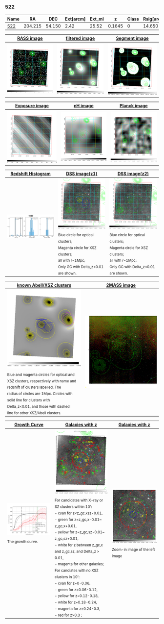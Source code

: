<div STYLE="page-break-after: always;"></div>

### 522

|Name          |RA          |DEC      | Ext[arcm] | Ext_ml | z    | Class| Rsig[arcmin] | CRsig[c/s] | CR500[c/s] | R500[Mpc] |L500[erg/s]|F500[erg/s/cm^2]| M500[Msun]|Tx[keV]|beta|GC(XSZ,Delta_z<0.01)| GC(OPT,Delta_z<0.01)|GC|alias|
|--------------|------------|------------|---|---|-----------|--------|------|------|----|----|----|----|----|----|----|----|----|----|---|
|[522](script/522.md)     | 204.215       | 54.150       | 2.42    | 25.52   | 0.1645 | 0   | 14.650 |0.091 |0.082 |0.893 |1.245e+44 |1.671e-12 |2.382e+14 |3.854 |0.402 |-, |-, |-, |t089|

|[RASS image](../image/522/522_img.pdf)|[filtered image](../image/522/522_fil.pdf)|[Segment image](../image/522/522_seg.pdf)|
|-------------------|--------------------|-------------------|
| <img src="../image/522/522_img.png" width="300">  | <img src="../image/522/522_fil.png" width="300">   | <img src="../image/522/522_seg.png" width="300">  |

|[Exposure image](../image/522/522_mex.pdf)| [nH image](../image/522/522_nh.pdf)| [Planck image](../image/522/522_p.pdf)|
|-------------------|--------------------|-------------------|
|<img src="../image/522/522_mex.png" width="300">   | <img src="../image/522/522_nh.png" width="300">    | <img src="../image/522/522_p.png" width="300"> |

|[Redshift Histogram](../image/522/522_zg.pdf) | [DSS image(z1)](../image/522/522_dss_z1.pdf)      |  [DSS image(z2)](../image/522/522_dss_z2.pdf)    |
|-------------------|--------------------|-------------------|
|<img src="../image/522/522_zg.png" width="300"> |<img src="../image/522/522_dss_z1.png" width="300"> <sub><br>Blue circle for optical clusters; <br>Magenta circle for XSZ clusters; <br>all with r=1Mpc; <br>Only GC with Delta_z<0.01 are shown. </sub>| <img src="../image/522/522_dss_z2.png" width="300"><sub><br>Blue circle for optical clusters; <br>Magenta circle for XSZ clusters; <br>all with r=1Mpc; <br>Only GC with Delta_z<0.01 are shown. </sub> |

|[known Abell/XSZ clusters](../image/522/522_m.pdf) | [2MASS image](../image/522/522_2mass.pdf)      |
|-------------------|-------------------|
|<img src=../image/522/522_m.png width="300"> <sub><br>Blue and magenta circles for optical and <br>XSZ clusters, respectively with name and <br>redshift of clusters labelled. The <br>radius of circles are 1Mpc. Circles with <br>solid line for clusters with <br>Delta_z<0.01, and those with dashed <br>line for other XSZ/Abell clusters.        </sub>|<img src="../image/522/522_2mass.png" width="300">  |

|[Growth Curve](../image/522/522_gca_all.png) |[Galaxies with z](../image/522/522_opt_ned.pdf) |[Galaxies with z](../image/522/522_opt_ned_zoom.pdf) |
|-------------------|-------------------|-------------------|
| <img src="../image/522/522_gca_all.png" width="300"> <sub><br>The growth curve.</sub>| <img src=../image/522/522_opt_ned.png width="300"> <br><sub> For candidates with X-ray or SZ clusters within 10': <br> - cyan for z<z_gc,xsz-0.01, <br> - green for z=z_gc,x-0.01~ z_gc,x+0.01, <br> - yellow for z=z_gc,sz-0.01~ z_gc,sz+0.01, <br> - white for z between z_gc,x and z_gc,sz, and Delta_z > 0.01, <br> - magenta for other galaxies; <br>For candiates with no XSZ clusters in 10': <br> - cyan for z=0-0.06, <br> - green for z=0.06-0.12, <br> - yellow for z=0.12-0.18, <br> - white for z=0.18-0.24, <br> - magenta for z=0.24-0.3, <br> - red for z>0.3 ;  </sub>|<img src=../image/522/522_opt_ned_zoom.png width="300">  <br><sub> Zoom-in image of the left image</sub>|




